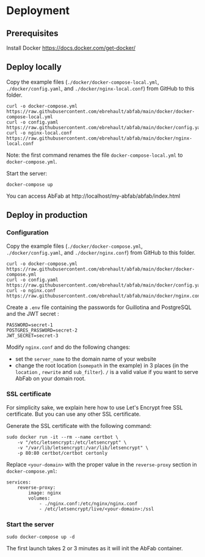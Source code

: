 # Deployment

## Prerequisites

Install Docker https://docs.docker.com/get-docker/

## Deploy locally

Copy the example files (`./docker/docker-compose-local.yml`, `./docker/config.yaml`, and `./docker/nginx-local.conf`) from GitHub to this folder.

```
curl -o docker-compose.yml https://raw.githubusercontent.com/ebrehault/abfab/main/docker/docker-compose-local.yml
curl -o config.yaml https://raw.githubusercontent.com/ebrehault/abfab/main/docker/config.yaml
curl -o nginx-local.conf https://raw.githubusercontent.com/ebrehault/abfab/main/docker/nginx-local.conf
```

Note: the first command renames the file `docker-compose-local.yml` to `docker-compose.yml`.

Start the server:

```
docker-compose up
```

You can access AbFab at http://localhost/my-abfab/abfab/index.html

## Deploy in production

### Configuration

Copy the example files (`./docker/docker-compose.yml`, `./docker/config.yaml`, and `./docker/nginx.conf`) from GitHub to this folder.

```
curl -o docker-compose.yml https://raw.githubusercontent.com/ebrehault/abfab/main/docker/docker-compose.yml
curl -o config.yaml https://raw.githubusercontent.com/ebrehault/abfab/main/docker/config.yaml
curl -o nginx.conf https://raw.githubusercontent.com/ebrehault/abfab/main/docker/nginx.conf
```

Create a `.env` file containing the passwords for Guillotina and PostgreSQL and the JWT secret :

```
PASSWORD=secret-1
POSTGRES_PASSWORD=secret-2
JWT_SECRET=secret-3
```

Modify `nginx.conf` and do the following changes:

-   set the `server_name` to the domain name of your website
-   change the root location (`somepath` in the example) in 3 places (in the `location` , `rewrite` and `sub_filter`). `/` is a valid value if you want to serve AbFab on your domain root.

### SSL certificate

For simplicity sake, we explain here how to use Let's Encrypt free SSL certificate. But you can use any other SSL certificate.

Generate the SSL certificate with the following command:

```
sudo docker run -it --rm --name certbot \
    -v "/etc/letsencrypt:/etc/letsencrypt" \
    -v "/var/lib/letsencrypt:/var/lib/letsencrypt" \
    -p 80:80 certbot/certbot certonly
```

Replace `<your-domain>` with the proper value in the `reverse-proxy` section in `docker-compose.yml`:

```
services:
    reverse-proxy:
        image: nginx
        volumes:
            - ./nginx.conf:/etc/nginx/nginx.conf
            - /etc/letsencrypt/live/<your-domain>:/ssl
```

### Start the server

```
sudo docker-compose up -d
```

The first launch takes 2 or 3 minutes as it will init the AbFab container.
